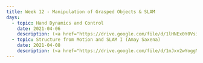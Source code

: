 ```yaml
---
title: Week 12 - Manipulation of Grasped Objects & SLAM
days:
  - topic: Hand Dynamics and Control
    date: 2021-04-06
    description: (<a href="https://drive.google.com/file/d/1lHNEx0Y0Vsirb7lnQAcTTMp2EY9GT1UZ/view?usp=sharing">Slides</a>) (<a href="https://youtu.be/df_BJGptDz8">Video</a>) (Scribe Notes)
  - topic: Structure from Motion and SLAM I (Amay Saxena)
    date: 2021-04-08
    description: (<a href="https://drive.google.com/file/d/1nJxv2wYoggMIGHOCJJvsRx54oUBXlcSQ/view?usp=sharing">Slides</a>) (<a href="https://youtu.be/lUfdl2VLmD0">Video</a>) (Scribe Notes)
---
```



   